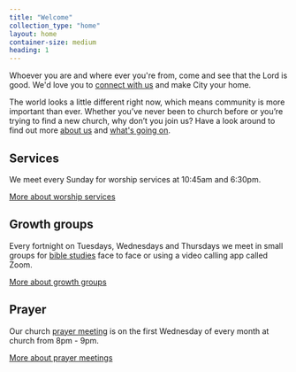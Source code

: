 ```yaml
---
title: "Welcome"
collection_type: "home"
layout: home
container-size: medium
heading: 1
---
```


Whoever you are and where ever you're from, come and see that the Lord is good. We'd love you to <a href="/connect/">connect with us</a> and make City your home.

The world looks a little different right now, which means community is more important than ever. Whether you’ve never been to church before or you’re trying to find a new church, why don’t you join us? Have a look around to find out more <a href="/about/">about us</a> and <a href="/whats-on/">what's going on</a>.

<div class="flex-row justify-center align-stretch">
  <div class="flex-small sm-one-third">
    <div class="card bg-primary text-center">
      <h2>Services</h2>
      <p>We meet every Sunday for worship services at 10:45am and 6:30pm.</p>
      <a class="button muted-button arrow-right-icon" href="/sunday/">More about worship services </a>
    </div>
  </div>
  <div class="flex-small sm-one-third">
    <div class="card bg-dark text-center">
      <h2>Growth groups</h2>
      <p>Every fortnight on Tuesdays, Wednesdays and Thursdays we meet in small groups for <a href="/whats-on/#growth-group">bible studies</a> face to face or using a video calling app called Zoom.</p>
      <a class="button muted-button arrow-right-icon" href="/whats-on/#growth-group/">More about growth groups </a>
    </div>
  </div>
  <div class="flex-small sm-one-third">
    <div class="card bg-secondary text-center">
      <h2>Prayer</h2>
      <p>Our church <a class="text-link" href="/whats-on/#prayer">prayer meeting</a> is on the first Wednesday of every month at church from 8pm - 9pm.</p>
      <a class="button muted-button arrow-right-icon" href="/whats-on/#prayer/">More about prayer meetings </a>
    </div>
  </div>
</div>
